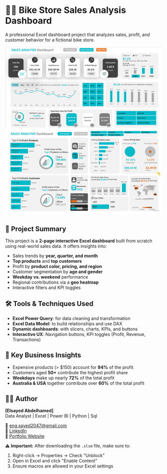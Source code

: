 # 🚴‍♂️ Bike Store Sales Analysis Dashboard

A professional Excel dashboard project that analyzes sales, profit, and customer behavior for a fictional bike store.

![Dashboard Page 1](https://github.com/sayedsoliman0047/bike-store-sales-dashboard/blob/main/Dashboard-1.png)
![Dashboard Page 2](https://github.com/sayedsoliman0047/bike-store-sales-dashboard/blob/main/Dashboard-2.png)

## 📌 Project Summary

This project is a **2-page interactive Excel dashboard** built from scratch using real-world sales data. It offers insights into:

- Sales trends by **year, quarter, and month**
- **Top products** and **top customers**
- Profit by **product color, pricing, and region**
- Customer segmentation by **age and gender**
- **Weekday vs. weekend** performance
- Regional contributions via a **geo heatmap**
- Interactive filters and KPI toggles

## 🛠️ Tools & Techniques Used

- **Excel Power Query**: for data cleaning and transformation  
- **Excel Data Model**: to build relationships and use DAX  
- **Dynamic dashboards**: with slicers, charts, KPIs, and buttons  
- **Interactive UX**: Navigation buttons, KPI toggles (Profit, Revenue, Transactions)

## 🧠 Key Business Insights

- Expensive products (> $150) account for **94%** of the profit
- Customers aged **50+** contribute the highest profit share
- **Weekdays** make up nearly **72%** of the total profit
- **Australia & USA** together contribute over **60%** of the total profit


## 👨‍💻 Author

**[Elsayed Abdelhamed]**  
Data Analyst | Excel | Power BI | Python | Sql

📧 eng.sayed2047@gmail.com  
🔗 [LinkedIn](https://www.linkedin.com/in/elsayed-soliman-0478b128a/)  
🔗 [Portfolio Website](https://yourportfolio.com)

⚠️ **Important:** After downloading the `.xlsm` file, make sure to:

1. Right-click → Properties → Check "Unblock"
2. Open in Excel and click "Enable Content"
3. Ensure macros are allowed in your Excel settings

